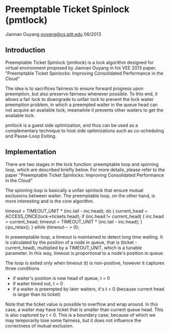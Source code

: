 # Preemptable Ticket Spinlock (pmtlock)
Jiannan Ouyang
ouyang@cs.pitt.edu
06/2013

## Introduction
Preemptable Ticket Spinlock (pmtlock) is a lock algorithm designed for virtual
environment proposed by Jiannan Ouyang in his VEE 2013 paper, 
"Preemptable Ticket Spinlocks: Improving Consolidated Performance in the Cloud"

The idea is to sacrifices fairness to ensure forward progress upon preemption, 
but also preserve fairness whenever possible. To this end, it allows a fair lock 
to downgrade to unfair lock to prevent the lock waiter preemption problem, in which 
a preempted waiter in the queue head can not acquire an available lock, meanwhile it 
prevents other waiters to get the available lock.

pmtlock is a guest side optimization, and thus can be used as a complementary 
technique to host side optimizations such as co-scheduling and Pause-Loop Exiting.

## Implementation
There are two stages in the lock function: preemptable loop and spinning loop, which are described briefly below. For more details, please refer to the paper 
"Preemptable Ticket Spinlocks: Improving Consolidated Performance in the Cloud"

The spinning loop is basically a unfair spinlock that ensure mutual exclusions between waiter. The preemptable loop, on the other hand, is more interesting and is the core algorithm.

timeout =  TIMEOUT_UNIT * (inc.tail - inc.head);
do {
	current_head = ACCESS_ONCE(lock->tickets.head);
	if (inc.head != current_head) {
		inc.head = current_head;
		timeout =  TIMEOUT_UNIT * (inc.tail - inc.head);
	}
	cpu_relax();
} while (timeout-- > 0);

In preeemptable loop, a timeout is maintained to detect long time waiting.
It is calculated by the position of a node in queue, that is (ticket - current_head),
multiplied by a TIMEOUT_UNIT, which is a tunable parameter. In this way, timeout
is proportional to a node's position in queue.

The loop is exited only when timeout (t) is non-positive, however it captures three conditions
* if waiter's position is now head of queue, t = 0
* if waiter timed out, t = 0
* if a waiter is preempted by later waiters, it's t < 0 (because current head is larger than its ticket)

Note that the ticket value is possible to overflow and wrap around. In this case, a waiter may have ticket 
that is smaller than current queue head. This is also captured by t < 0. This is a boundary case, because of
which we may temporarily lose some fairness, but it does not influence the correctness of mutual exclusion.

